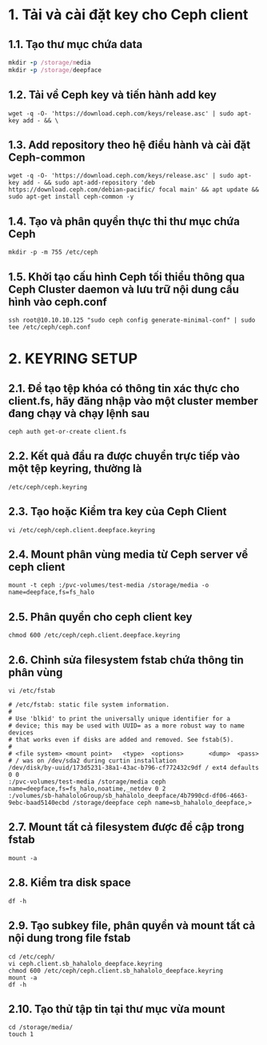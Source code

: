 # 1. Tải và cài đặt key cho Ceph client

## 1.1. Tạo thư mục chứa data

```Ruby
mkdir -p /storage/media
mkdir -p /storage/deepface
```

## 1.2. Tải về Ceph key và tiến hành add key

`wget -q -O- 'https://download.ceph.com/keys/release.asc' | sudo apt-key add - && \`

## 1.3. Add repository theo hệ điều hành và cài đặt Ceph-common

`wget -q -O- 'https://download.ceph.com/keys/release.asc' | sudo apt-key add - && sudo apt-add-repository 'deb https://download.ceph.com/debian-pacific/ focal main' && apt update && sudo apt-get install ceph-common -y`

## 1.4. Tạo và phân quyền thực thi thư mục chứa Ceph

`mkdir -p -m 755 /etc/ceph`

## 1.5. Khởi tạo cấu hình Ceph tối thiểu thông qua Ceph Cluster daemon và lưu trữ nội dung cấu hình vào ceph.conf

`ssh root@10.10.10.125 "sudo ceph config generate-minimal-conf" | sudo tee /etc/ceph/ceph.conf`

# 2. KEYRING SETUP

## 2.1. Để tạo tệp khóa có thông tin xác thực cho client.fs, hãy đăng nhập vào một cluster member đang chạy và chạy lệnh sau

`ceph auth get-or-create client.fs`

## 2.2. Kết quả đầu ra được chuyển trực tiếp vào một tệp keyring, thường là

`/etc/ceph/ceph.keyring`

## 2.3. Tạo hoặc Kiểm tra key của Ceph Client

`vi /etc/ceph/ceph.client.deepface.keyring`

## 2.4. Mount phân vùng media từ Ceph server về ceph client

`mount -t ceph :/pvc-volumes/test-media /storage/media -o name=deepface,fs=fs_halo`

## 2.5. Phân quyền cho ceph client key

`chmod 600 /etc/ceph/ceph.client.deepface.keyring`

## 2.6. Chỉnh sửa filesystem fstab chứa thông tin phân vùng

`vi /etc/fstab`

```shell
# /etc/fstab: static file system information.
#
# Use 'blkid' to print the universally unique identifier for a
# device; this may be used with UUID= as a more robust way to name devices
# that works even if disks are added and removed. See fstab(5).
#
# <file system> <mount point>   <type>  <options>       <dump>  <pass>
# / was on /dev/sda2 during curtin installation
/dev/disk/by-uuid/173d5231-38a1-43ac-b796-cf772432c9df / ext4 defaults 0 0
:/pvc-volumes/test-media /storage/media ceph name=deepface,fs=fs_halo,noatime,_netdev 0 2
:/volumes/sb-hahaloloGroup/sb_hahalolo_deepface/4b7990cd-df06-4663-9ebc-baad5140ecbd /storage/deepface ceph name=sb_hahalolo_deepface,>
```

## 2.7. Mount tất cả filesystem được đề cập trong fstab

`mount -a`

## 2.8. Kiểm tra disk space

`df -h`

## 2.9. Tạo subkey file, phân quyền và mount tất cả nội dung trong file fstab

```shell
cd /etc/ceph/
vi ceph.client.sb_hahalolo_deepface.keyring
chmod 600 /etc/ceph/ceph.client.sb_hahalolo_deepface.keyring 
mount -a
df -h
```

## 2.10. Tạo thử tập tin tại thư mục vừa mount

```shell
cd /storage/media/
touch 1
```
